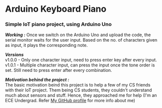 # Arduino Keyboard Piano
### Simple IoT piano project, using Arduino Uno

***Working :***
Once we switch on the Arduino Uno and upload the code, the serial monitor waits for the user input. Based on the no. of characters given as input, it plays the corresponding note. 

***Versions***  
v1.0.0 - Only one character input, need to press enter key after every input.  
v1.0.1 - Multiple character input, can press the input once the tone order is set. Still need to press enter after every combination.  

***Motivation behind the project :***  
The basic motivation beind this project is to help a few of my CS friends with their IoT project. Them being CS students, they couldn't understand much about sensors and stuff. Hence, they approached me for help (I'm an ECE Undergrad. Refer [My GitHub profile](https://github.com/Bharadwaj-R) for more info about me) 

